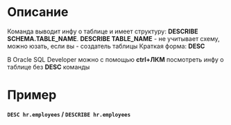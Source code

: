 # Описание
Команда выводит инфу о таблице и имеет структуру:
**DESCRIBE SCHEMA.TABLE_NAME**.
**DESCRIBE TABLE_NAME** - не учитывает схему, можно юзать, если вы - создатель таблицы
Краткая форма:
**DESC**

В Oracle SQL Developer можно с помощью **ctrl+ЛКМ** посмотреть инфу о таблице без **DESC** команды
# Пример
**`DESC hr.employees` / `DESCRIBE hr.employees`**